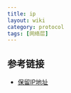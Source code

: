 ```yaml
---
title: ip
layout: wiki
category: protocol
tags: [网络层]
---
```



## 参考链接

* [保留IP地址](https://zh.wikipedia.org/wiki/%E4%BF%9D%E7%95%99IP%E5%9C%B0%E5%9D%80)